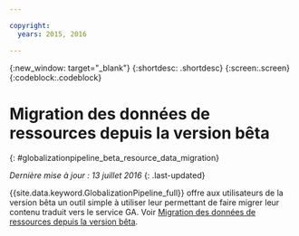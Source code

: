 ```yaml
---

copyright:
  years: 2015, 2016

---
```


{:new_window: target="_blank"}
{:shortdesc: .shortdesc}
{:screen:.screen}
{:codeblock:.codeblock}

# Migration des données de ressources depuis la version bêta
{: #globalizationpipeline_beta_resource_data_migration}

*Dernière mise à jour : 13 juillet 2016*
{: .last-updated}

{{site.data.keyword.GlobalizationPipeline_full}} offre aux utilisateurs de la version bêta un outil simple à utiliser leur permettant de faire migrer leur contenu traduit vers le service GA. Voir [Migration des données de ressources depuis la version bêta](betaresourcedatamigration.html).

